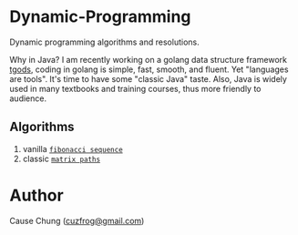 # Dynamic-Programming

Dynamic programming algorithms and resolutions.

Why in Java? I am recently working on a golang data structure framework [tgods](https://github.com/cuzfrog/tgods),
coding in golang is simple, fast, smooth, and fluent. Yet "languages are tools". It's time to have some "classic Java" taste.
Also, Java is widely used in many textbooks and training courses, thus more friendly to audience.

## Algorithms

1. vanilla [`fibonacci sequence`](./src/main/java/com/github/cuzfrog/fibonacci)
2. classic [`matrix paths`](./src/main/java/com/github/cuzfrog/matrixpath)

# Author
Cause Chung (cuzfrog@gmail.com)
